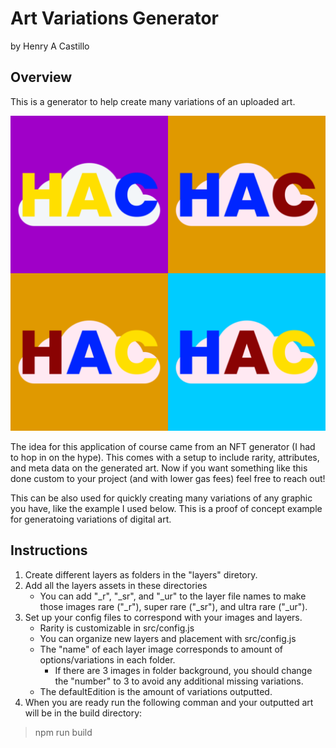 # Art Variations Generator
by Henry A Castillo

## Overview

This is a generator to help create many variations of an uploaded art. 

![This is an example image of 4 variations](https://github.com/HenryACastle/art-variations-generator-hac/blob/main/src/preview_4_vartiations_example.png)

The idea for this application of course came from an NFT generator (I had to hop in on the hype).
This comes with a setup to include rarity, attributes, and meta data on the generated art.
Now if you want something like this done custom to your project (and with lower gas fees) feel free to reach out!


This can be also used for quickly creating many variations of any graphic you have, like the example I used below.
This is a proof of concept example for generatoing variations of digital art.

## Instructions

1. Create different layers as folders in the "layers" diretory.
2. Add all the layers assets in these directories 
    - You can add "_r", "_sr", and "_ur" to the layer file names to make those images rare ("_r"), super rare ("_sr"), and ultra rare ("_ur").
3. Set up your config files to correspond with your images and layers.
    - Rarity is customizable in src/config.js
    - You can organize new layers and placement with src/config.js
    - The "name" of each layer image corresponds to amount of options/variations in each folder.
        - If there are 3 images in folder background, you should change the "number" to 3 to avoid any additional missing variations.
    -  The defaultEdition is the amount of variations outputted.
4. When you are ready run the following comman and your outputted art will be in the build directory:

> npm run build
